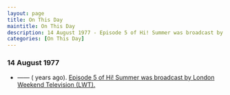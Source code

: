 ```yaml
---
layout: page
title: On This Day
maintitle: On This Day
description: 14 August 1977 - Episode 5 of Hi! Summer was broadcast by London Weekend Television (LWT).
categories: [On This Day]
---
```


### 14 August 1977
* —— (<span id="age1"></span> years ago). [Episode 5 of Hi! Summer was broadcast by London Weekend Television (LWT).](/london%20weekend%20television/hi!%20summer/1977/08/14/hi-summer.html)

<!-- Script for calculating number of years ago -->
<script>
var dob = '19770814';
var year = Number(dob.substr(0, 4));
var month = Number(dob.substr(4, 2)) - 1;
var day = Number(dob.substr(6, 2));
var today = new Date();
var age1 = today.getFullYear() - year;
if (today.getMonth() < month || (today.getMonth() == month && today.getDate() < day)) {
age1--;
}
document.getElementById("age1").innerHTML=age1;
</script>

